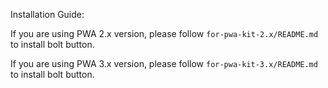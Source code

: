 Installation Guide:

If you are using PWA 2.x version, please follow `for-pwa-kit-2.x/README.md` to install bolt button.

If you are using PWA 3.x version, please follow `for-pwa-kit-3.x/README.md` to install bolt button.